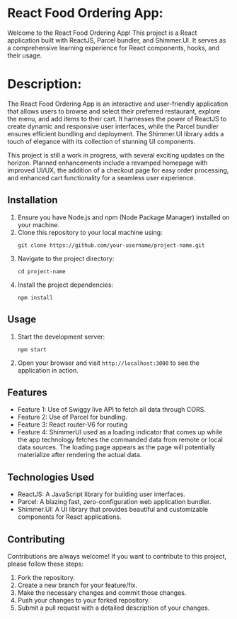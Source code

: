 # React Food Ordering App:

Welcome to the React Food Ordering App! This project is a React application built with ReactJS, Parcel bundler, and Shimmer.UI. It serves as a comprehensive learning experience for React components, hooks, and their usage.

# Description:

The React Food Ordering App is an interactive and user-friendly application that allows users to browse and select their preferred restaurant, explore the menu, and add items to their cart. It harnesses the power of ReactJS to create dynamic and responsive user interfaces, while the Parcel bundler ensures efficient bundling and deployment. The Shimmer.UI library adds a touch of elegance with its collection of stunning UI components.

This project is still a work in progress, with several exciting updates on the horizon. Planned enhancements include a revamped homepage with improved UI/UX, the addition of a checkout page for easy order processing, and enhanced cart functionality for a seamless user experience.

## Installation

1. Ensure you have Node.js and npm (Node Package Manager) installed on your machine.
2. Clone this repository to your local machine using:
   ```
   git clone https://github.com/your-username/project-name.git
   ```
3. Navigate to the project directory:
   ```
   cd project-name
   ```
4. Install the project dependencies:
   ```
   npm install
   ```

## Usage

1. Start the development server:
   ```
   npm start
   ```
2. Open your browser and visit `http://localhost:3000` to see the application in action.

## Features

- Feature 1: Use of Swiggy live API to fetch all data through CORS.
- Feature 2: Use of Parcel for bundling.
- Feature 3: React router-V6 for routing
- Feature 4: ShimmerUI used as a loading indicator that comes up while the app technology fetches the commanded data from remote or local data sources. The loading page appears as the page will potentially materialize after rendering the actual data.


## Technologies Used

- ReactJS: A JavaScript library for building user interfaces.
- Parcel: A blazing fast, zero-configuration web application bundler.
- Shimmer.UI: A UI library that provides beautiful and customizable components for React applications.

## Contributing

Contributions are always welcome! If you want to contribute to this project, please follow these steps:

1. Fork the repository.
2. Create a new branch for your feature/fix.
3. Make the necessary changes and commit those changes.
4. Push your changes to your forked repository.
5. Submit a pull request with a detailed description of your changes.
